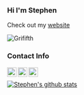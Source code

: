 ### Hi I'm Stephen

Check out my [website](https://www.stephenz.live/)

![Grififth](https://th.bing.com/th/id/R.1891ffb77aeda4fa0657d8f3aa8c8d25?rik=qPHDFwphaeZwVg&riu=http%3a%2f%2fwww.animeler.net%2fupload%2fmedia%2fentries%2f2016-11%2f08%2f188-9-2efe9f9b9a9c4810f77f3eb51a98151c.gif&ehk=pXsDGyTmnzOis8%2fnh4qPsAdfecB0%2b3agGF59xlVduUA%3d&risl=&pid=ImgRaw&r=0)

### Contact Info
[<img align="left" alt="stevez9101@gmail.com" width="22px" src="https://img.icons8.com/nolan/64/send-mass-email.png" />][email]
[<img align="left" alt="https://www.instagram.com/believein.stephen" width="22px" src="https://img.icons8.com/nolan/64/instagram-new.png" />][instagram]
[<img align="left" alt="https://grififth.github.io/" width="22px" src="https://img.icons8.com/cotton/64/000000/website--v1.png" />][website]

<br />

[![Stephen's github stats](https://github-readme-stats.vercel.app/api?username=grififth&theme=default&show_icons=true&hide_title=true&count_private=true)](https://github.com/grififth/github-readme-stats)

[email]: mailto:stevez9101@gmail.com
[instagram]: https://www.instagram.com/believein.stephen/
[website]: https://grififth.github.io/

